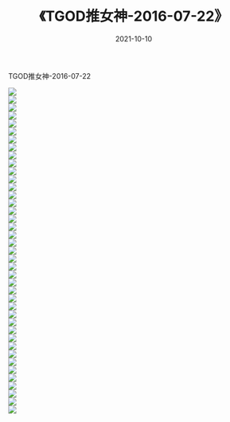 ﻿---
layout: post
title:  《TGOD推女神-2016-07-22》
date:   2021-10-10
img: http://img.660000.xyz/Sharelink/网络美图/2021/TGOD推女神-2016-07-22/000.jpg
categories: [美女, 清纯, 唯美]
---

TGOD推女神-2016-07-22

  ![](http://img.660000.xyz/Sharelink/网络美图/2021/TGOD推女神-2016-07-22/001.jpg) <br> ![](http://img.660000.xyz/Sharelink/网络美图/2021/TGOD推女神-2016-07-22/002.jpg) <br> ![](http://img.660000.xyz/Sharelink/网络美图/2021/TGOD推女神-2016-07-22/003.jpg) <br> ![](http://img.660000.xyz/Sharelink/网络美图/2021/TGOD推女神-2016-07-22/004.jpg) <br> ![](http://img.660000.xyz/Sharelink/网络美图/2021/TGOD推女神-2016-07-22/005.jpg) <br> ![](http://img.660000.xyz/Sharelink/网络美图/2021/TGOD推女神-2016-07-22/006.jpg) <br> ![](http://img.660000.xyz/Sharelink/网络美图/2021/TGOD推女神-2016-07-22/007.jpg) <br> ![](http://img.660000.xyz/Sharelink/网络美图/2021/TGOD推女神-2016-07-22/008.jpg) <br> ![](http://img.660000.xyz/Sharelink/网络美图/2021/TGOD推女神-2016-07-22/009.jpg) <br> ![](http://img.660000.xyz/Sharelink/网络美图/2021/TGOD推女神-2016-07-22/010.jpg) <br> ![](http://img.660000.xyz/Sharelink/网络美图/2021/TGOD推女神-2016-07-22/011.jpg) <br> ![](http://img.660000.xyz/Sharelink/网络美图/2021/TGOD推女神-2016-07-22/012.jpg) <br> ![](http://img.660000.xyz/Sharelink/网络美图/2021/TGOD推女神-2016-07-22/013.jpg) <br> ![](http://img.660000.xyz/Sharelink/网络美图/2021/TGOD推女神-2016-07-22/014.jpg) <br> ![](http://img.660000.xyz/Sharelink/网络美图/2021/TGOD推女神-2016-07-22/015.jpg) <br> ![](http://img.660000.xyz/Sharelink/网络美图/2021/TGOD推女神-2016-07-22/016.jpg) <br> ![](http://img.660000.xyz/Sharelink/网络美图/2021/TGOD推女神-2016-07-22/017.jpg) <br> ![](http://img.660000.xyz/Sharelink/网络美图/2021/TGOD推女神-2016-07-22/018.jpg) <br> ![](http://img.660000.xyz/Sharelink/网络美图/2021/TGOD推女神-2016-07-22/019.jpg) <br> ![](http://img.660000.xyz/Sharelink/网络美图/2021/TGOD推女神-2016-07-22/020.jpg) <br> ![](http://img.660000.xyz/Sharelink/网络美图/2021/TGOD推女神-2016-07-22/021.jpg) <br> ![](http://img.660000.xyz/Sharelink/网络美图/2021/TGOD推女神-2016-07-22/022.jpg) <br> ![](http://img.660000.xyz/Sharelink/网络美图/2021/TGOD推女神-2016-07-22/023.jpg) <br> ![](http://img.660000.xyz/Sharelink/网络美图/2021/TGOD推女神-2016-07-22/024.jpg) <br> ![](http://img.660000.xyz/Sharelink/网络美图/2021/TGOD推女神-2016-07-22/025.jpg) <br> ![](http://img.660000.xyz/Sharelink/网络美图/2021/TGOD推女神-2016-07-22/026.jpg) <br> ![](http://img.660000.xyz/Sharelink/网络美图/2021/TGOD推女神-2016-07-22/027.jpg) <br> ![](http://img.660000.xyz/Sharelink/网络美图/2021/TGOD推女神-2016-07-22/028.jpg) <br> ![](http://img.660000.xyz/Sharelink/网络美图/2021/TGOD推女神-2016-07-22/029.jpg) <br> ![](http://img.660000.xyz/Sharelink/网络美图/2021/TGOD推女神-2016-07-22/030.jpg) <br> ![](http://img.660000.xyz/Sharelink/网络美图/2021/TGOD推女神-2016-07-22/031.jpg) <br> ![](http://img.660000.xyz/Sharelink/网络美图/2021/TGOD推女神-2016-07-22/032.jpg) <br> ![](http://img.660000.xyz/Sharelink/网络美图/2021/TGOD推女神-2016-07-22/033.jpg) <br> ![](http://img.660000.xyz/Sharelink/网络美图/2021/TGOD推女神-2016-07-22/034.jpg) <br> ![](http://img.660000.xyz/Sharelink/网络美图/2021/TGOD推女神-2016-07-22/035.jpg) <br> ![](http://img.660000.xyz/Sharelink/网络美图/2021/TGOD推女神-2016-07-22/036.jpg) <br> ![](http://img.660000.xyz/Sharelink/网络美图/2021/TGOD推女神-2016-07-22/037.jpg) <br> ![](http://img.660000.xyz/Sharelink/网络美图/2021/TGOD推女神-2016-07-22/038.jpg) <br> ![](http://img.660000.xyz/Sharelink/网络美图/2021/TGOD推女神-2016-07-22/039.jpg) <br> ![](http://img.660000.xyz/Sharelink/网络美图/2021/TGOD推女神-2016-07-22/040.jpg) <br> ![](http://img.660000.xyz/Sharelink/网络美图/2021/TGOD推女神-2016-07-22/041.jpg) <br>